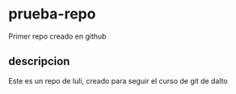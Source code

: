 # prueba-repo
Primer repo creado en github
## descripcion
Este es un repo de luli, creado para seguir el curso de git de dalto
